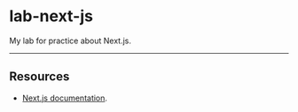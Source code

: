 # lab-next-js

My lab for practice about Next.js.

---

## Resources

- [Next.js documentation](https://nextjs.org/docs).
